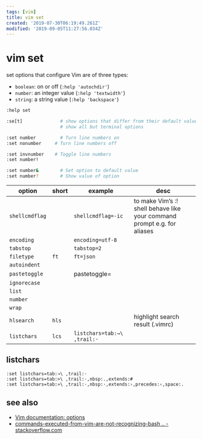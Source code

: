 ```yaml
---
tags: [vim]
title: vim set
created: '2019-07-30T06:19:49.261Z'
modified: '2019-09-05T11:27:56.034Z'
---
```


# vim set

set options that configure Vim are of three types:
- `boolean`: on or off (`:help 'autochdir'`)
- `number`: an integer value (`:help 'textwidth'`)
- `string`: a string value (`:help 'backspace'`) 

```sh
:help set

:se[t]              # show options that differ from their default value
                    # show all but terminal options

:set number 	    # Turn line numbers on
:set nonumber 	  # Turn line numbers off

:set invnumber    # Toggle line numbers
:set number!

:set number& 	    # Set option to default value
:set number? 	    # Show value of option 
````

option          | short | example             | desc
--              | --    | --                  | --
`shellcmdflag`  |       | `shellcmdflag=-ic`  | to make Vim’s :! shell behave like your command prompt e.g. for aliases
`encoding`      |       | `encoding=utf-8 `   |   
`tabstop`       |       | `tabstop=2`         | 
`filetype`      | `ft`  | `ft=json`           |
`autoindent`    |       |         |   
`pastetoggle`   |       | pastetoggle=<F3> |   
`ignorecase`    |       |         | 
`list`          |       |         | 
`number`        |       |         | 
`wrap`          |       |         | 
`hlsearch`      | `hls` |                             | highlight search result (.vimrc)
`listchars`     | `lcs` | `listchars=tab:→\ ,trail:·` |

## listchars
```vim
:set listchars=tab:→\ ,trail:·
:set listchars=tab:>\ ,trail:·,nbsp:.,extends:#
:set listchars=tab:»\ ,trail:·,nbsp:·,extends:›,precedes:‹,space:.
```

## see also
- [Vim documentation: options](http://vimdoc.sourceforge.net/htmldoc/options.html#options)
- [commands-executed-from-vim-are-not-recognizing-bash .. - stackoverflow.com](https://stackoverflow.com/a/4642855/2087704)
